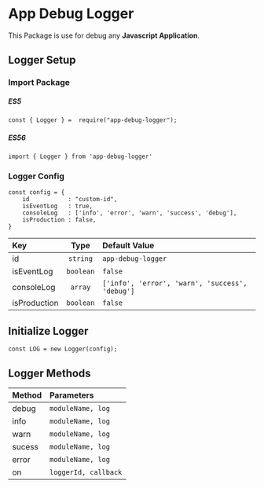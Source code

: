 # App Debug Logger

This Package is use for debug any **Javascript Application**.   

## Logger Setup

### Import Package
##### ES5 
```
const { Logger } =  require("app-debug-logger");
```
##### ES56	
```
import { Logger } from 'app-debug-logger'
```


### Logger Config
```
const config = {
	id           : "custom-id",
	isEventLog   : true,
	consoleLog   : ['info', 'error', 'warn', 'success', 'debug'],
	isProduction : false,
}
```
|    Key       | Type      | Default Value                                   |
| :---         | :---:     | :---                                            |
| id           | `string`  | `app-debug-logger`                              |
| isEventLog   | `boolean` | `false`                                         |
| consoleLog   | `array`   | `['info', 'error', 'warn', 'success', 'debug']` |
| isProduction | `boolean` | `false`                                         |

## Initialize Logger
```
const LOG = new Logger(config);
```

## Logger Methods

| Method | Parameters             | 
| :---   | :---                   |
| debug  |  `moduleName, log`     | 
| info   |  `moduleName, log`     | 
| warn   |  `moduleName, log`     |
| sucess |  `moduleName, log`     | 
| error  |  `moduleName, log`     |
| on     |  `loggerId, callback`  |

